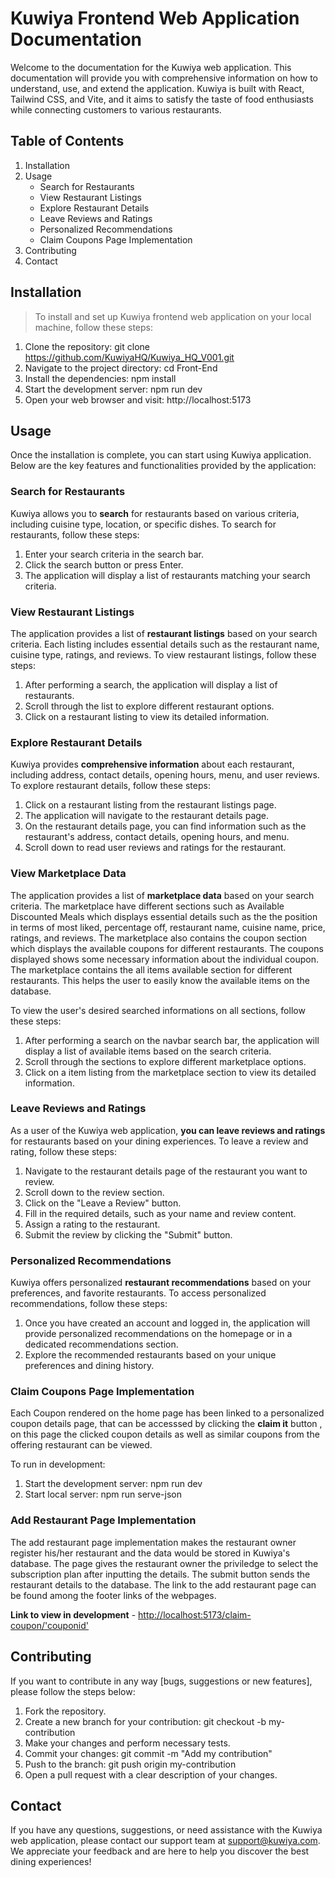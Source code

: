 # Kuwiya Frontend Web Application Documentation

Welcome to the documentation for the Kuwiya web application. This documentation will provide you with comprehensive information on how to understand, use, and extend the application. Kuwiya is built with React, Tailwind CSS, and Vite, and it aims to satisfy the taste of food enthusiasts while connecting customers to various restaurants.

## Table of Contents

1. Installation
2. Usage
   - Search for Restaurants
   - View Restaurant Listings
   - Explore Restaurant Details
   - Leave Reviews and Ratings
   - Personalized Recommendations
   - Claim Coupons Page Implementation
3. Contributing
4. Contact

## Installation

> To install and set up Kuwiya frontend web application on your local machine, follow these steps:

1. Clone the repository: git clone <https://github.com/KuwiyaHQ/Kuwiya_HQ_V001.git>
2. Navigate to the project directory: cd Front-End
3. Install the dependencies: npm install
4. Start the development server: npm run dev
5. Open your web browser and visit: http://localhost:5173

## Usage

Once the installation is complete, you can start using Kuwiya application. Below are the key features and functionalities provided by the application:

### Search for Restaurants

Kuwiya allows you to **search** for restaurants based on various criteria, including cuisine type, location, or specific dishes. To search for restaurants, follow these steps:

1. Enter your search criteria in the search bar.
2. Click the search button or press Enter.
3. The application will display a list of restaurants matching your search criteria.

### View Restaurant Listings

The application provides a list of **restaurant listings** based on your search criteria. Each listing includes essential details such as the restaurant name, cuisine type, ratings, and reviews. To view restaurant listings, follow these steps:

1. After performing a search, the application will display a list of restaurants.
2. Scroll through the list to explore different restaurant options.
3. Click on a restaurant listing to view its detailed information.

### Explore Restaurant Details

Kuwiya provides **comprehensive information** about each restaurant, including address, contact details, opening hours, menu, and user reviews. To explore restaurant details, follow these steps:

1. Click on a restaurant listing from the restaurant listings page.
2. The application will navigate to the restaurant details page.
3. On the restaurant details page, you can find information such as the restaurant's address, contact details, opening hours, and menu.
4. Scroll down to read user reviews and ratings for the restaurant.

### View Marketplace Data

The application provides a list of **marketplace data** based on your search criteria. The marketplace have different sections such as Available Discounted Meals which displays essential details such as the the position in terms of most liked, percentage off, restaurant name, cuisine name, price, ratings, and reviews.
The marketplace also contains the coupon section which displays the available coupons for different restaurants. The coupons displayed shows some necessary information about the individual coupon.
The marketplace contains the all items available section for different restaurants. This helps the user to easily know the available items on the database.

To view the user's desired searched informations on all sections, follow these steps:

1. After performing a search on the navbar search bar, the application will display a list of available items based on the search criteria.
2. Scroll through the sections to explore different marketplace options.
3. Click on a item listing from the marketplace section to view its detailed information.

### Leave Reviews and Ratings

As a user of the Kuwiya web application, **you can leave reviews and ratings** for restaurants based on your dining experiences. To leave a review and rating, follow these steps:

1. Navigate to the restaurant details page of the restaurant you want to review.
2. Scroll down to the review section.
3. Click on the "Leave a Review" button.
4. Fill in the required details, such as your name and review content.
5. Assign a rating to the restaurant.
6. Submit the review by clicking the "Submit" button.

### Personalized Recommendations

Kuwiya offers personalized **restaurant recommendations** based on your preferences, and favorite restaurants. To access personalized recommendations, follow these steps:

1. Once you have created an account and logged in, the application will provide personalized recommendations on the homepage or in a dedicated recommendations section.
2. Explore the recommended restaurants based on your unique preferences and dining history.

### Claim Coupons Page Implementation

Each Coupon rendered on the home page has been linked to a personalized coupon details page, that can be accesssed by clicking the **claim it** button , on this page the clicked coupon details as well as similar coupons from the offering restaurant can be viewed.

To run in development:

1. Start the development server: npm run dev
2. Start local server: npm run serve-json

### Add Restaurant Page Implementation

The add restaurant page implementation makes the restaurant owner register his/her restaurant and the data would be stored in Kuwiya's database. The page gives the restaurant owner the priviledge to select the subscription plan after inputting the details. The submit button sends the restaurant details to the database. The link to the add restaurant page can be found among the footer links of the webpages.

**Link to view in development** - <http://localhost:5173/claim-coupon/'couponid'>

## Contributing

If you want to contribute in any way [bugs, suggestions or new features], please follow the steps below:

1. Fork the repository.
2. Create a new branch for your contribution: git checkout -b my-contribution
3. Make your changes and perform necessary tests.
4. Commit your changes: git commit -m "Add my contribution"
5. Push to the branch: git push origin my-contribution
6. Open a pull request with a clear description of your changes.

## Contact

If you have any questions, suggestions, or need assistance with the Kuwiya web application, please contact our support team at <support@kuwiya.com>. We appreciate your feedback and are here to help you discover the best dining experiences!

